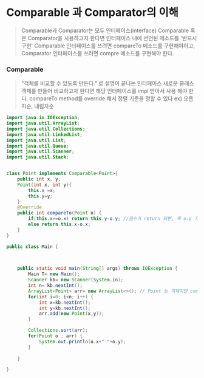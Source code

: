 # Comparable 과 Comparator의 이해
> Comparable과 Comparator는 모두 인터페이스(interface)
> Comparable 혹은 Comparator을 사용하고자 한다면 인터페이스 내에 선언된 메소드를 '반드시 구현'
> Comparable 인터페이스를 쓰려면 compareTo 메소드를 구현해야하고, Comparator 인터페이스를 쓰려면 compre 메소드를 구현해야 한다.


### Comparable
> "객체를 비교할 수 있도록 만든다." 로 설명이 끝나는 인터페이스
> 새로운 클래스 객체를 만들어 비교하고자 한다면 해당 인터페이스를 impl 받아서 사용 해야 한다.
> compareTo method를 override 해서 정렬 기준을 정할 수 있다 ex) 오름차순, 내림차순

```java
import java.io.IOException;
import java.util.ArrayList;
import java.util.Collections;
import java.util.LinkedList;
import java.util.List;
import java.util.Queue;
import java.util.Scanner;
import java.util.Stack;


class Point implements Comparable<Point>{
	public int x, y;
	Point(int x, int y){
		this.x =x;
		this.y=y;
	}
	@Override
	public int compareTo(Point o) {
		if(this.x==o.x) return this.y-o.y; //음수가 return 되면, 즉 o.y 가 this.y 보다 크면 o.y가 this.y보다 뒤에 위치한다. => 오름차순
		else return this.x-o.x;
	}
}

public class Main {
	


	public static void main(String[] args) throws IOException {
		Main T= new Main();
		Scanner kb= new Scanner(System.in);
		int n= kb.nextInt();
		ArrayList<Point> arr= new ArrayList<>(); // Point 는 객체지만 compareTo method 를 override 했기 때문에 정렬이 가능해진다.
		for(int i=0; i<n; i++) {
			int x=kb.nextInt();
			int y=kb.nextInt();
			arr.add(new Point(x,y));
		}

		Collections.sort(arr);
		for(Point o : arr) {
			System.out.println(o.x+" "+o.y);
		}
		
	}

}
```

